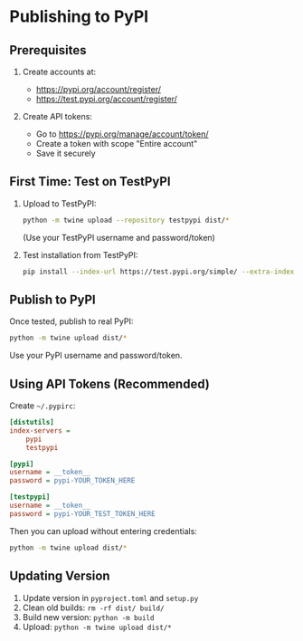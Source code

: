 # Publishing to PyPI

## Prerequisites

1. Create accounts at:
   - https://pypi.org/account/register/
   - https://test.pypi.org/account/register/

2. Create API tokens:
   - Go to https://pypi.org/manage/account/token/
   - Create a token with scope "Entire account"
   - Save it securely

## First Time: Test on TestPyPI

1. Upload to TestPyPI:
   ```bash
   python -m twine upload --repository testpypi dist/*
   ```
   (Use your TestPyPI username and password/token)

2. Test installation from TestPyPI:
   ```bash
   pip install --index-url https://test.pypi.org/simple/ --extra-index-url https://pypi.org/simple/ lexitheras
   ```

## Publish to PyPI

Once tested, publish to real PyPI:

```bash
python -m twine upload dist/*
```

Use your PyPI username and password/token.

## Using API Tokens (Recommended)

Create `~/.pypirc`:
```ini
[distutils]
index-servers =
    pypi
    testpypi

[pypi]
username = __token__
password = pypi-YOUR_TOKEN_HERE

[testpypi]
username = __token__
password = pypi-YOUR_TEST_TOKEN_HERE
```

Then you can upload without entering credentials:
```bash
python -m twine upload dist/*
```

## Updating Version

1. Update version in `pyproject.toml` and `setup.py`
2. Clean old builds: `rm -rf dist/ build/`
3. Build new version: `python -m build`
4. Upload: `python -m twine upload dist/*`